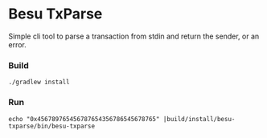 # Besu TxParse

Simple cli tool to parse a transaction from stdin and return the sender, or an error.  

### Build
`./gradlew install`

### Run
`echo "0x456789765456787654356786545678765" |build/install/besu-txparse/bin/besu-txparse`
